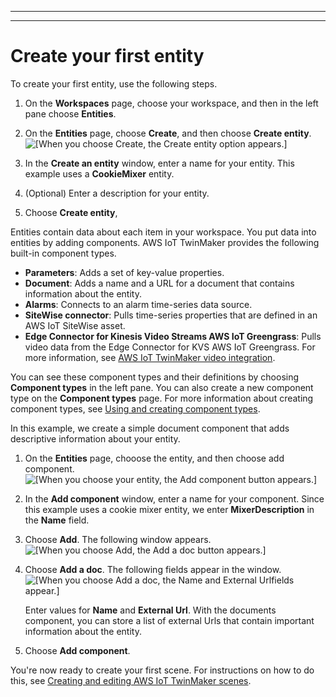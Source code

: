 --------

--------

# Create your first entity<a name="twinmaker-gs-entity"></a>

To create your first entity, use the following steps\.

1. On the **Workspaces** page, choose your workspace, and then in the left pane choose **Entities**\.

1. On the **Entities** page, choose **Create**, and then choose **Create entity**\.  
![\[When you choose Create, the Create entity option appears.\]](http://docs.aws.amazon.com/iot-twinmaker/latest/guide/images/CreateEntity.png)

1. In the **Create an entity** window, enter a name for your entity\. This example uses a **CookieMixer** entity\.

1. \(Optional\) Enter a description for your entity\.

1. Choose **Create entity**,

Entities contain data about each item in your workspace\. You put data into entities by adding components\. AWS IoT TwinMaker provides the following built\-in component types\.
+ **Parameters**: Adds a set of key\-value properties\.
+ **Document**: Adds a name and a URL for a document that contains information about the entity\.
+ **Alarms**: Connects to an alarm time\-series data source\.
+ **SiteWise connector**: Pulls time\-series properties that are defined in an AWS IoT SiteWise asset\.
+ **Edge Connector for Kinesis Video Streams AWS IoT Greengrass**: Pulls video data from the Edge Connector for KVS AWS IoT Greengrass\. For more information, see [AWS IoT TwinMaker video integration](video-integration.md)\.

You can see these component types and their definitions by choosing **Component types** in the left pane\. You can also create a new component type on the **Component types** page\. For more information about creating component types, see [Using and creating component types](twinmaker-component-types.md)\.

In this example, we create a simple document component that adds descriptive information about your entity\.

1. On the **Entities** page, chooose the entity, and then choose add component\.  
![\[When you choose your entity, the Add component button appears.\]](http://docs.aws.amazon.com/iot-twinmaker/latest/guide/images/AddComponent.png)

1. In the **Add component** window, enter a name for your component\. Since this example uses a cookie mixer entity, we enter **MixerDescription** in the **Name** field\.

1. Choose **Add**\. The following window appears\.  
![\[When you choose Add, the Add a doc button appears.\]](http://docs.aws.amazon.com/iot-twinmaker/latest/guide/images/DocumentComponent.png)

1. Choose **Add a doc**\. The following fields appear in the window\.  
![\[When you choose Add a doc, the Name and External Urlfields appear.\]](http://docs.aws.amazon.com/iot-twinmaker/latest/guide/images/DocumentComponent.png)

   Enter values for **Name** and **External Url**\. With the documents component, you can store a list of external Urls that contain important information about the entity\.

1. Choose **Add component**\.

You're now ready to create your first scene\. For instructions on how to do this, see [Creating and editing AWS IoT TwinMaker scenes](scenes.md)\.